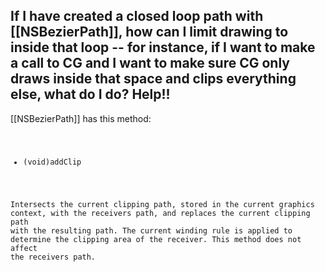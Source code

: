 If I have created a closed loop path with [[NSBezierPath]], how can I limit drawing to inside that loop -- for instance, if I want to make a call to CG and I want to make sure CG only draws inside that space and clips everything else, what do I do?  Help!!
----
[[NSBezierPath]] has this method:
<code>
- (void)addClip

Intersects the current clipping path, stored in the current
graphics context, with the receivers path, and replaces the
current clipping path with the resulting path. The current
winding rule is applied to determine the clipping area of the
receiver. This method does not affect the receivers path.
</code>